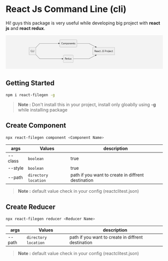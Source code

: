 # React Js Command Line (cli)

Hi! guys this package is very useful while developing big project with **react js** and **react redux**.

<img src="img.png" width="900">

## Getting Started

```sh
npm i react-filegen -g
```
> **Note  :**  Don't install this in your project, install only gloablly using **-g** while installing package


## Create Component

```sh
npx react-filegen component <Component Name>
```

|args           |Values                         |description                                            |
|---------------|-------------------------------|-------------------------------------------------------|
|--class        |`boolean`                      | true|false                                            |
|--style        |`boolean`                      | true|false                                            |
|--path         |`directory location`           | path if you want to create in diffrent  destination   |

> **Note  :** default value check in your config (reactclitest.json)


## Create Reducer
```sh
npx react-filegen reducer <Reducer Name>
```

|args           |Values                         |description                                            |
|---------------|-------------------------------|-------------------------------------------------------|
|--path         |`directory location`           | path if you want to create in diffrent  destination   |

> **Note  :** default value check in your config (reactclitest.json)